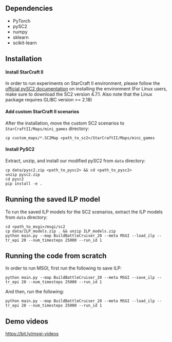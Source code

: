 ## Dependencies

* PyTorch
* pySC2
* numpy
* sklearn
* scikit-learn




## Installation

#### Install StarCraft II

In order to run experiments on StarCraft II environment, please follow the [official pySC2 documentation](https://github.com/deepmind/pysc2#get-starcraft-ii) on installing the environment (For Linux users, make sure to download the SC2 version 4.7.1. Also note that the Linux package requires GLIBC version >= 2.18)

#### Add custom StarCraft II scenarios

After the installation, move the custom SC2 scenarios to `StarCraftII/Maps/mini_games` directory:

```shell
cp custom_maps/*.SC2Map <path_to_sc2>/StarCraftII/Maps/mini_games
```

#### Install PySC2

Extract, unzip, and install our modified pySC2 from `data` directory:

```shell
cp data/pysc2.zip <path_to_pysc2> && cd <path_to_pysc2>
unzip pysc2.zip
cd pysc2
pip install -e .
```



## Running the saved ILP model

To run the saved ILP models for the SC2 scenarios, extract the ILP models from `data` directory:

```shell
cd <path_to_msgi>/msgi/sc2
cp data/ILP_models.zip . && unzip ILP_models.zip
python main.py --map BuildBattleCruiser_20 --meta MSGI --load_ilp --tr_epi 20 --num_timesteps 25000 --run_id 1
```



## Running the code from scratch

In order to run MSGI, first run the following to save ILP:

```shell
python main.py --map BuildBattleCruiser_20 --meta MSGI --save_ilp --tr_epi 20 --num_timesteps 25000 --run_id 1
```

And then, run the following:

```shell
python main.py --map BuildBattleCruiser_20 --meta MSGI --load_ilp --tr_epi 20 --num_timesteps 25000 --run_id 1
```



## Demo videos

https://bit.ly/msgi-videos

